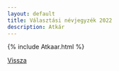 ```yaml
---
layout: default
title: Választási névjegyzék 2022
description: Atkár
---
```


{% include Atkaar.html %}

[Vissza](./)